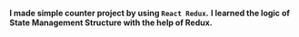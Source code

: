 **I made simple counter project by using `React Redux`.**
**I learned the logic of State Management Structure with the help of Redux.**
